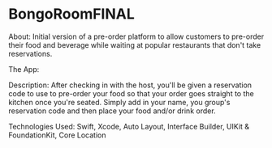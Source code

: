 # BongoRoomFINAL
About: Initial version of a pre-order platform to allow customers to pre-order their food and beverage while waiting at popular restaurants that don't take reservations.

The App:



Description: After checking in with the host, you'll be given a reservation code to use to pre-order your food so that your order goes straight to the kitchen once you're seated. Simply add in your name, you group's reservation code and then place your food and/or drink order.

Technologies Used: Swift, Xcode, Auto Layout, Interface Builder, UIKit & FoundationKit, Core Location
